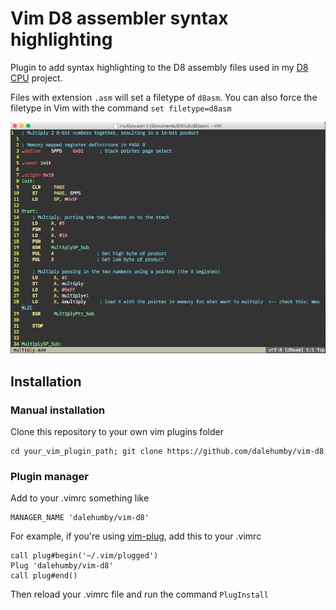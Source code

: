 # Vim D8 assembler syntax highlighting

Plugin to add syntax highlighting to the D8 assembly files used in my [D8 CPU](https://github.com/dalehumby/d8) project.

Files with extension `.asm` will set a filetype of `d8asm`. You can also force the filetype in Vim with the command `set filetype=d8asm`

![screenshot](https://github.com/dalehumby/vim-d8/blob/main/screenshot.png)

## Installation

### Manual installation

Clone this repository to your own vim plugins folder 

```
cd your_vim_plugin_path; git clone https://github.com/dalehumby/vim-d8
```

### Plugin manager

Add to your .vimrc something like 

```
MANAGER_NAME 'dalehumby/vim-d8'
```

For example, if you're using [vim-plug](https://github.com/junegunn/vim-plug), add this to your .vimrc

```
call plug#begin('~/.vim/plugged')
Plug 'dalehumby/vim-d8'
call plug#end()
```

Then reload your .vimrc file and run the command `PlugInstall`
